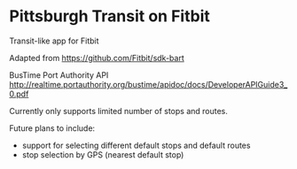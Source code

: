 # Pittsburgh Transit on Fitbit
Transit-like app for Fitbit

Adapted from https://github.com/Fitbit/sdk-bart

BusTime Port Authority API http://realtime.portauthority.org/bustime/apidoc/docs/DeveloperAPIGuide3_0.pdf

Currently only supports limited number of stops and routes. 

Future plans to include:
- support for selecting different default stops and default routes
- stop selection by GPS (nearest default stop)
